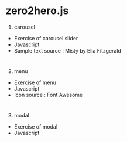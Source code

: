 # zero2hero.js

1. carousel
  - Exercise of carousel slider
  - Javascript
  - Sample text source : Misty by Ella Fitzgerald
# 
2. menu
  - Exercise of menu
  - Javascript
  - Icon source : Font Awesome
#
3. modal
  - Exercise of modal
  - Javascript
